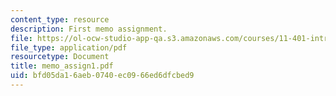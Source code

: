 ```yaml
---
content_type: resource
description: First memo assignment.
file: https://ol-ocw-studio-app-qa.s3.amazonaws.com/courses/11-401-introduction-to-housing-community-and-economic-development-fall-2003/bfd05da16aeb0740ec0966ed6dfcbed9_memo_assign1.pdf
file_type: application/pdf
resourcetype: Document
title: memo_assign1.pdf
uid: bfd05da1-6aeb-0740-ec09-66ed6dfcbed9
---
```

